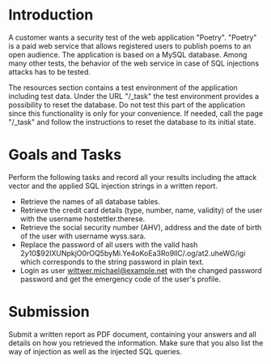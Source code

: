 # Introduction

A customer wants a security test of the web application "Poetry". "Poetry" is a paid web service that allows registered users to publish poems to an open audience. The application is based on a MySQL database. Among many other tests, the behavior of the web service in case of SQL injections attacks has to be tested.

The resources section contains a test environment of the application including test data. Under the URL "/_task" the test environment provides a possibility to reset the database. Do not test this part of the application since this functionality is only for your convenience. If needed, call the page "/_task" and follow the instructions to reset the database to its initial state.

# Goals and Tasks

Perform the following tasks and record all your results including the attack vector and the applied SQL injection strings in a written report.

- Retrieve the names of all database tables.
- Retrieve the credit card details (type, number, name, validity) of the user with the username hostettler.therese.
- Retrieve the social security number (AHV), address and the date of birth of the user with username wyss.sara.
- Replace the password of all users with the valid hash $2y$10$92IXUNpkjO0rOQ5byMi.Ye4oKoEa3Ro9llC/.og/at2.uheWG/igi which corresponds to the string password in plain text.
- Login as user wittwer.michael@example.net with the changed password password and get the emergency code of the user's profile.

# Submission
Submit a written report as PDF document, containing your answers and all details on how you retrieved the information. Make sure that you also list the way of injection as well as the injected SQL queries.
